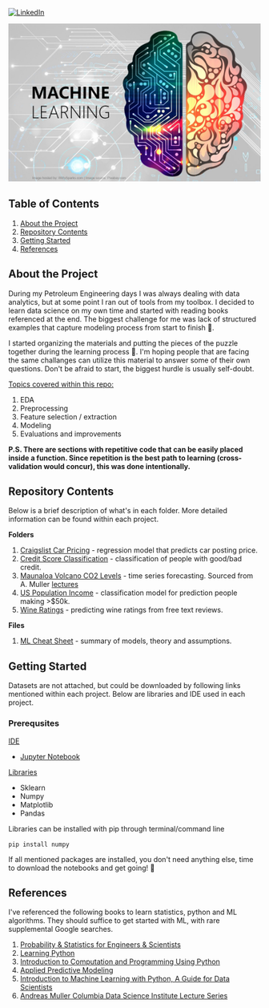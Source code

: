 <!-- PROJECT SHIELDS -->

[linkedin-shield]: https://img.shields.io/badge/-LinkedIn-black.svg?style=for-the-badge&logo=linkedin&colorB=555
[linkedin-url]: https://www.linkedin.com/in/george-matevosyants-621b9651/
[![LinkedIn][linkedin-shield]][linkedin-url]

<!-- PROJECT LOGO -->
![Image Test](images/ML.jpeg)

## Table of Contents
1. [About the Project](https://github.com/gmatevos/Machine_Learning#about-the-project)
2. [Repository Contents](https://github.com/gmatevos/Machine_Learning#repository-contents)
3. [Getting Started](https://github.com/gmatevos/Machine_Learning#getting-started)
4. [References](https://github.com/gmatevos/Machine_Learning#references)


## About the Project
During my Petroleum Engineering days I was always dealing with data analytics, but at some point I ran out of tools from my toolbox.  I decided to learn data science on my own time and started with reading books referenced at the end.  The biggest challenge for me was lack of structured examples that capture modeling process from start to finish :raised_eyebrow:.

I started organizing the materials and putting the pieces of the puzzle together during the learning process :thinking:.  I'm hoping people that are facing the same challanges can utilize this material to answer some of their own questions.  Don't be afraid to start, the biggest hurdle is usually self-doubt.

<ins>Topics covered within this repo:</ins>
1. EDA
2. Preprocessing
3. Feature selection / extraction
4. Modeling
5. Evaluations and improvements


<b>P.S. There are sections with repetitive code that can be easily placed inside a function.  Since repetition is the best path to learning (cross-validation would concur), this was done intentionally.</b>


## Repository Contents
Below is a brief description of what's in each folder.  More detailed information can be found within each project.

<b>Folders</b>
1. [Craigslist Car Pricing](https://github.com/gmatevos/Machine_Learning/tree/main/Craigslist_Car_Price_Predictions) - regression model that predicts car posting price.
2. [Credit Score Classification](https://github.com/gmatevos/Machine_Learning/tree/main/Credit_Score_Classification) - classification of people with good/bad credit.
3. [Maunaloa Volcano CO2 Levels](https://github.com/gmatevos/Machine_Learning/tree/main/Maunaloa_Volcano_CO2_Levels_Forecast) - time series forecasting.  Sourced from A. Muller [lectures](https://github.com/gmatevos/Machine_Learning#references)
4. [US Population Income](https://github.com/gmatevos/Machine_Learning/tree/main/US_Population_Income_Classifications) - classification model for prediction people making >$50k.
5. [Wine Ratings](https://github.com/gmatevos/Machine_Learning/tree/main/Wine_Rating_Predictions) - predicting wine ratings from free text reviews.

<b>Files</b>
1. [ML Cheat Sheet](https://github.com/gmatevos/Machine_Learning/blob/main/ML%20Cheat%20Sheet.docx) - summary of models, theory and assumptions.


## Getting Started
Datasets are not attached, but could be downloaded by following links mentioned within each project.  Below are libraries and IDE used in each project.

### Prerequsites
<ins>IDE</ins>
* [Jupyter Notebook](https://jupyter.org)

<ins>Libraries</ins>
* Sklearn
* Numpy
* Matplotlib
* Pandas

Libraries can be installed with pip through terminal/command line
```
pip install numpy
```
If all mentioned packages are installed, you don't need anything else, time to download the notebooks and get going! :rocket:

## References
I've referenced the following books to learn statistics, python and ML algorithms.  They should suffice to get started with ML, with rare supplemental Google searches.
1. [Probability & Statistics for Engineers & Scientists](https://www.amazon.com/Probability-Statistics-Engineers-Scientists-Update/dp/0134115856)
2. [Learning Python](https://www.amazon.com/Learning-Python-5th-Mark-Lutz/dp/1449355730)
3. [Introduction to Computation and Programming Using Python](https://www.amazon.com/Introduction-Computation-Programming-Using-Python/dp/0262529629)
4. [Applied Predictive Modeling](https://www.amazon.com/Applied-Predictive-Modeling-Max-Kuhn/dp/1461468485)
5. [Introduction to Machine Learning with Python, A Guide for Data Scientists](https://www.amazon.com/Introduction-Machine-Learning-Python-Scientists/dp/1449369413)
6. [Andreas Muller Columbia Data Science Institute Lecture Series](https://www.youtube.com/playlist?list=PL_pVmAaAnxIRnSw6wiCpSvshFyCREZmlM)
